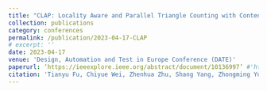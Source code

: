 ```yaml
---
title: "CLAP: Locality Aware and Parallel Triangle Counting with Content Addressable Memory"
collection: publications
category: conferences
permalink: /publication/2023-04-17-CLAP
# excerpt: ''
date: 2023-04-17
venue: 'Design, Automation and Test in Europe Conference (DATE)'
paperurl: ‘https://ieeexplore.ieee.org/abstract/document/10136997’ #'http://dubcyfor3.github.io/files/CLAP.pdf'
citation: 'Tianyu Fu, Chiyue Wei, Zhenhua Zhu, Shang Yang, Zhongming Yu, Guohao Dai, Huazhong Yang, and Yu Wang. 2023. CLAP: Locality Aware and Parallel Triangle Counting with Content Addressable Memory. In Proceedings of the 2023 Design, Automation & Test in Europe Conference & Exhibition (DATE). IEEE, 1–6. https://doi.org/10.23919/DATE56975.2023.10136997.'
---
```


<!-- The contents above will be part of a list of publications, if the user clicks the link for the publication than the contents of section will be rendered as a full page, allowing you to provide more information about the paper for the reader. When publications are displayed as a single page, the contents of the above "citation" field will automatically be included below this section in a smaller font. -->